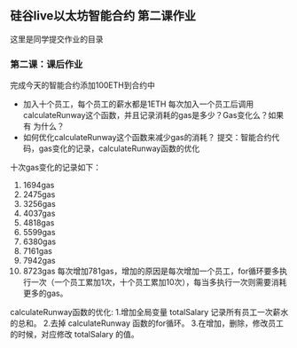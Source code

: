 ## 硅谷live以太坊智能合约 第二课作业
这里是同学提交作业的目录

### 第二课：课后作业
完成今天的智能合约添加100ETH到合约中
- 加入十个员工，每个员工的薪水都是1ETH
每次加入一个员工后调用calculateRunway这个函数，并且记录消耗的gas是多少？Gas变化么？如果有 为什么？
- 如何优化calculateRunway这个函数来减少gas的消耗？
提交：智能合约代码，gas变化的记录，calculateRunway函数的优化

十次gas变化的记录如下：
1. 1694gas
2. 2475gas
3. 3256gas
4. 4037gas
5. 4818gas
6. 5599gas
7. 6380gas
8. 7161gas
9. 7942gas
10. 8723gas
每次增加781gas，增加的原因是每次增加一个员工，for循环要多执行一次（一个员工累加1次，十个员工累加10次），每当多执行一次则需要消耗更多的gas。

calculateRunway函数的优化:
1.增加全局变量 totalSalary 记录所有员工一次薪水的总和。
2.去掉 calculateRunway 函数的for循环。
3.在增加，删除，修改员工的时候，对应修改 totalSalary 的值。
